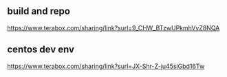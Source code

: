 ## build and repo
https://www.terabox.com/sharing/link?surl=9_CHW_BTzwUPkmhVvZ8NQA

## centos dev env
https://www.terabox.com/sharing/link?surl=JX-Shr-Z-ju45siGbd16Tw
